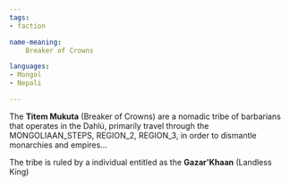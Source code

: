 ```yaml
---
tags:
- faction

name-meaning:
	Breaker of Crowns

languages:
- Mongol
- Nepali

---
```



The **Titem Mukuta** (Breaker of Crowns) are a nomadic tribe of barbarians that operates in the Dahlú, primarily travel through the MONGOLIAAN_STEPS, REGION_2, REGION_3, in order to dismantle monarchies and empires...

The tribe is ruled by a individual entitled as the **Gazar'Khaan** (Landless King)
